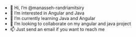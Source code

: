 - 👋 Hi, I’m @manasseh-randriamitsiry
- 👀 I’m interested in Angular and Java
- 🌱 I’m currently learning Java and Angular
- 💞️ I’m looking to collaborate on my angular and java project
- 📫 Just send an email if you want to reach me

<!---
manasseh-randriamitsiry/manasseh-randriamitsiry is a ✨ special ✨ repository because its `README.md` (this file) appears on your GitHub profile.
You can click the Preview link to take a look at your changes.
--->
